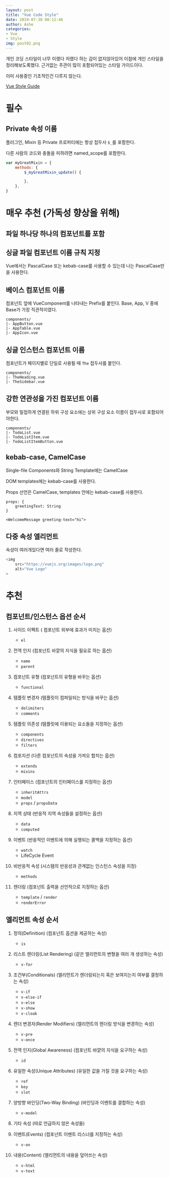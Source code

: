 ```yaml
---
layout: post
title: "Vue Code Style"
date: 2019-07-30 00:12:46
author: Ashe
categories:
- Vue
- Style
img: post02.png
---
```


개인 코딩 스타일이 너무 이랬다 저랬다 하는 감이 없지않아있어 이참에 개인 스타일을 정리해보도록했다. 
근거없는 주관이 많이 포함되어있는 스타일 가이드이다.

이미 사용중인 기초적인건 다루지 않는다.

[Vue Style Guide](https://kr.vuejs.org/v2/style-guide/index.html)

# 필수


## Private 속성 이름

플러그인, Mixin 등 Private 프로퍼티에는 항상 접두사 `$_`를 포함한다.

다른 사람의 코드와 충돌을 피하려면 named_scope를 포함한다.

```javascript
var myGreatMixin = {
    methods: {
        $_myGreatMixin_update() {

        },
    },
}
```

# 매우 추천 (가독성 향상을 위해)


## 파일 하나당 하나의 컴포넌트를 포함

## 싱글 파일 컴포넌트 이름 규칙 지정

Vue에서는 PascalCase 또는 kebab-case를 사용할 수 있는데 나는 PascalCase만을 사용한다.

## 베이스 컴포넌트 이름

컴포넌트 앞에 VueComponent를 나타내는 Prefix를 붙인다. Base, App, V 중에 Base가 가장 직관적이였다. 

```tree
components/
|- AppButton.vue
|- AppTable.vue
|- AppIcon.vue
```

## 싱글 인스턴스 컴포넌트 이름

컴포넌트가 페이지별로 단일로 사용될 때 `The` 접두사를 붙인다.

```tree
components/
|- TheHeading.vue
|- TheSidebar.vue
```

## 강한 연관성을 가진 컴포넌트 이름

부모와 밀접하게 연결된 하위 구성 요소에는 상위 구성 요소 이름이 접두사로 포함되어야한다.

```tree
components/
|- TodoList.vue
|- TodoListItem.vue
|- TodoListItemButton.vue
```

## kebab-case, CamelCase

Single-file Components와 String Template에는 CamelCase

DOM templates에는 kebab-case를 사용한다.

Props 선언은 CamelCase, templates 안에는 kebab-case를 사용한다.

```javascrtipt
props: {
    greetingText: String
}

<WelcomeMessage greeting-text="hi">
```

## 다중 속성 엘리먼트

속성이 여러개있다면 여러 줄로 작성한다.

```javascript
<img
    src="https://vuejs.org/images/logo.png"
    alt="Vue Logo"
>
```

# 추천

## 컴포넌트/인스턴스 옵션 순서

1. 사이드 이펙트 ( 컴포넌트 외부에 효과가 미치는 옵션)
    - `el`

2. 전역 인지 (컴포넌트 바깥의 지식을 필요로 하는 옵션)
    - `name`
    - `parent`

3. 컴포넌트 유형 (컴포넌트의 유형을 바꾸는 옵션)
    - `functional`

4. 템플릿 변경자 (템플릿이 컴파일되는 방식을 바꾸는 옵션)
    - `delimiters`
    - `comments`

5. 템플릿 의존성 (템플릿에 이용되는 요소들을 지정하는 옵션)
    - `components`
    - `directives`
    - `filters`

6. 컴포지션 (다른 컴포넌트의 속성을 가져오 합치는 옵션)
    - `extends`
    - `mixins`

7. 인터페이스 (컴포넌트의 인터페이스를 지정하는 옵션)
    - `inheritAttrs`
    - `model`
    - `props` / `propsData`

8. 지역 상태 (반응적 지역 속성들을 설정하는 옵션)
    - `data`
    - `computed`

9. 이벤트 (반응적인 이벤트에 의해 실행되는 콜백을 지정하는 옵션)
    - `watch`
    - LifeCycle Event

10. 비반응적 속성 (시스템의 반응성과 관계없는 인스턴스 속성을 지정)
    - `methods`

11. 렌더링 (컴포넌트 출력을 선언적으로 지정하는 옵션)
    - `template` / `render`
    - `renderError`


## 엘리먼트 속성 순서

1. 정의(Definition) (컴포넌트 옵션을 제공하는 속성)
    - `is`

2. 리스트 렌더링(List Rendering) (같은 엘리먼트의 변형을 여러 개 생성하는 속성)
    - `v-for`

3. 조건부(Conditionals) (엘리먼트가 렌더링되는지 혹은 보여지는지 여부를 결정하는 속성)
    - `v-if`
    - `v-else-if`
    - `v-else`
    - `v-show`
    - `v-cloak`


4. 렌더 변경자(Render Modifiers) (엘리먼트의 렌더링 방식을 변경하는 속성)
    - `v-pre`
    - `v-once`

5. 전역 인지(Global Awareness) (컴포넌트 바깥의 지식을 요구하는 속성)
    - `id`


6. 유일한 속성(Unique Attributes) (유일한 값을 가질 것을 요구하는 속성)
    - `ref`
    - `key`
    - `slot`


7. 양방향 바인딩(Two-Way Binding) (바인딩과 이벤트를 결합하는 속성)
    - `v-model`


8. 기타 속성 (따로 언급하지 않은 속성들)

9. 이벤트(Events) (컴포넌트 이벤트 리스너를 지정하는 속성)
    - `v-on`


10. 내용(Content) (엘리먼트의 내용을 덮어쓰는 속성)
    - `v-html`
    - `v-text`

